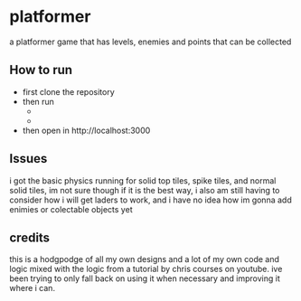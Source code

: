 # platformer
a platformer game that has levels, enemies and points that can be collected

## How to run
* first clone the repository
* then run 
  * <npm i>
  * <node server.js>
* then open in http://localhost:3000

## Issues

i got the basic physics running for solid top tiles, spike tiles, and normal solid tiles, im not sure though if it is the best way, i also am still having to consider how i will get laders to work, and i have no idea how im gonna add enimies or colectable objects yet

## credits

this is a hodgpodge of all my own designs and a lot of my own code and logic mixed with the logic from a tutorial by chris courses on youtube. ive been trying to only fall back on using it when necessary and improving it where i can.

